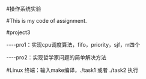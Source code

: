 #操作系统实验

#This is my code of assignment.

#project3
 
 ----pro1：实现cpu调度算法，fifo，priority，sjf，rr四个
  
 ----pro2：实现哲学家问题的简单解决方法

#Linux 终端：输入make编译，./task1  或者  ./task2 执行

